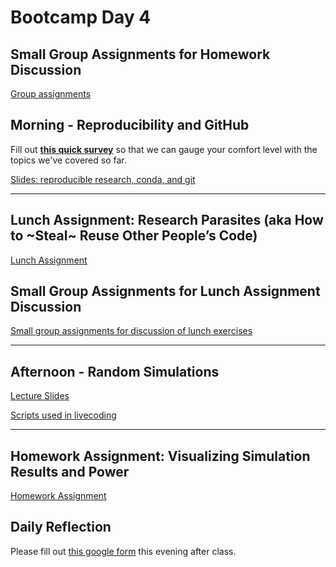 # Bootcamp Day 4

## Small Group Assignments for Homework Discussion

[Group assignments](https://github.com/bxlab/cmdb-quantbio/blob/main/resources/small_group_assignments/small_group_day3_evening.md)

## Morning - Reproducibility and GitHub

Fill out **[this quick survey](https://forms.gle/RrSWEn1ZAM9P4aSWA)** so that we can gauge your comfort level with the topics we've covered so far.

[Slides: reproducible research, conda, and git](https://docs.google.com/presentation/d/17WPtDhfMPvVYyd0VJPk0qSuAudoJJbfqZnC9_8vDfn4/edit)

<!--
[Zoom recording of lecture]()
-->

***

## Lunch Assignment: Research Parasites (aka How to ~Steal~ Reuse Other People’s Code)

[Lunch Assignment](https://bxlab.github.io/cmdb-quantbio/assignments/bootcamp/research_parasites_reuse_code/assignment/)

## Small Group Assignments for Lunch Assignment Discussion

[Small group assignments for discussion of lunch exercises](https://github.com/bxlab/cmdb-quantbio/blob/main/resources/small_group_assignments/small_group_day4_lunch.md)

***

## Afternoon - Random Simulations

[Lecture Slides](https://docs.google.com/presentation/d/1acqu1fxTuRCT33KlCiHfMba7U0eRBqmLHjPafABAeqQ/edit?usp=sharing)

[Scripts used in livecoding](https://github.com/bxlab/cmdb-quantbio/tree/main/assignments/bootcamp/random_simulation_visualization/slides_asynchronous_or_livecoding_resources)

<!--
[Zoom recording of lecture]()
-->

***

## Homework Assignment: Visualizing Simulation Results and Power

[Homework Assignment](https://bxlab.github.io/cmdb-quantbio/assignments/bootcamp/random_simulation_visualization/assignment)

## Daily Reflection

Please fill out [this google form](https://forms.gle/kPy6BiZDb9SQfSsW7) this evening after class.
